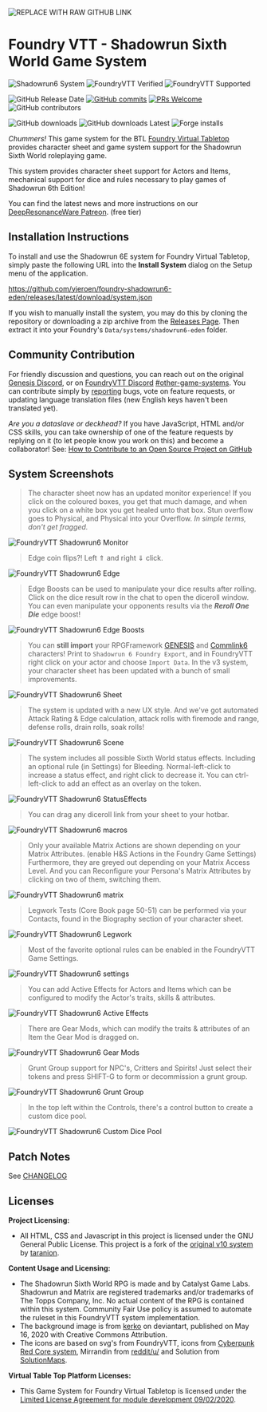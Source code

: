 ![REPLACE WITH RAW GITHUB LINK](https://github.com/yjeroen/foundry-shadowrun6-eden/blob/main/images/sr6-system.webp?raw=true)

# Foundry VTT - Shadowrun Sixth World Game System

![Shadowrun6 System](https://img.shields.io/badge/dynamic/json.svg?url=https://raw.githubusercontent.com/yjeroen/foundry-shadowrun6-eden/refs/heads/main/system.json&label=Shadowrun6%20System&query=$.version&colorB=blue&logo=sega&logoColor=white)
![FoundryVTT Verified](https://img.shields.io/badge/dynamic/json.svg?url=https://raw.githubusercontent.com/yjeroen/foundry-shadowrun6-eden/refs/heads/main/system.json&label=FoundryVTT%20Verified&query=$.compatibility.verified&colorB=green&logo=roll20)
![FoundryVTT Supported](https://img.shields.io/endpoint?url=https://foundryshields.com/version?url=https://raw.githubusercontent.com/yjeroen/foundry-shadowrun6-eden/refs/heads/main/system.json&label=FoundryVTT%20Supported&colorB=green)

![GitHub Release Date](https://img.shields.io/github/release-date/yjeroen/foundry-shadowrun6-eden?color=blue)
[![GitHub commits](https://img.shields.io/github/commits-since/yjeroen/foundry-shadowrun6-eden/latest)](https://github.com/xyjeroen/foundry-shadowrun6-eden/commits/)
[![PRs Welcome](https://img.shields.io/badge/PRs-welcome-brightgreen.svg)](http://makeapullrequest.com)
![GitHub contributors](https://img.shields.io/github/contributors/yjeroen/foundry-shadowrun6-eden)

![GitHub downloads](https://img.shields.io/github/downloads/yjeroen/foundry-shadowrun6-eden/total?label=Downloads)
![GitHub downloads Latest](https://img.shields.io/github/downloads/yjeroen/foundry-shadowrun6-eden/latest/total?label=Downloads%20Latest%20Release)
![Forge installs](https://img.shields.io/badge/dynamic/json?label=Forge%20Installs&query=package.installs&suffix=%25&url=https://forge-vtt.com/api/bazaar/package/shadowrun6-eden)

_Chummers!_ This game system for the BTL [Foundry Virtual Tabletop](http://foundryvtt.com) provides character sheet and game system support for the Shadowrun Sixth World roleplaying game.

This system provides character sheet support for Actors and Items, mechanical support for dice and rules necessary to play games of Shadowrun 6th Edition! 

You can find the latest news and more instructions on our [DeepResonanceWare Patreon](https://www.patreon.com/DeepResonanceWare). (free tier)

## Installation Instructions

To install and use the Shadowrun 6E system for Foundry Virtual Tabletop, simply paste the following URL into the 
**Install System** dialog on the Setup menu of the application.

https://github.com/yjeroen/foundry-shadowrun6-eden/releases/latest/download/system.json

If you wish to manually install the system, you may do this by cloning the repository or downloading a zip archive from the [Releases Page](https://github.com/yjeroen/foundry-shadowrun6-eden/releases). Then extract it into your Foundry's `Data/systems/shadowrun6-eden` folder. 

## Community Contribution

For friendly discussion and questions, you can reach out on the original [Genesis Discord](https://discord.gg/USE9Gte), or on [FoundryVTT Discord](https://discord.gg/foundryvtt) [#other-game-systems](https://discord.com/channels/170995199584108546/701846414208008302). You can contribute simply by [reporting](https://github.com/yjeroen/foundry-shadowrun6-eden/issues) bugs, vote on feature requests, or updating language translation files (new English keys haven't been translated yet).

_Are you a dataslave or deckhead?_ If you have JavaScript, HTML and/or CSS skills, you can take ownership of one of the feature requests by replying on it (to let people know you work on this) and become a collaborator! See: [How to Contribute to an Open Source Project on GitHub](https://kcd.im/pull-request)

## System Screenshots
> The character sheet now has an updated monitor experience! If you click on the coloured boxes, you get that much damage, and when you click on a white box you get healed unto that box. Stun overflow goes to Physical, and Physical into your Overflow. _In simple terms, don't get fragged._

![FoundryVTT Shadowrun6 Monitor](https://github.com/yjeroen/foundry-shadowrun6-eden/blob/main/.github/images/sr6-eden-monitors.gif?raw=true)

> Edge coin flips?! Left ⇑ and right ⇓ click.

![FoundryVTT Shadowrun6 Edge](https://github.com/yjeroen/foundry-shadowrun6-eden/blob/main/.github/images/sr6-eden-edge-click.gif?raw=true)

> Edge Boosts can be used to manipulate your dice results after rolling. Click on the dice result row in the chat to open the diceroll window. You can even manipulate your opponents results via the ***Reroll One Die*** edge boost!

![FoundryVTT Shadowrun6 Edge Boosts](https://github.com/yjeroen/foundry-shadowrun6-eden/blob/main/.github/images/sr6-eden-edge-boosts.gif?raw=true)

> You can **still import** your RPGFramework [GENESIS](https://www.rpgframework.de/en/roleplaying/shadowrun-6/) and [Commlink6](https://www.rpgframework.de/en/2022/10/07/commlink-6/) characters! Print to `Shadowrun 6 Foundry Export`, and in FoundryVTT right click on your actor and choose `Import Data`. In the v3 system, your character sheet has been updated with a bunch of small improvements.

![FoundryVTT Shadowrun6 Sheet](https://github.com/yjeroen/foundry-shadowrun6-eden/blob/main/.github/images/sr6-v3-screenshot-sheet.webp?raw=true)

> The system is updated with a new UX style. And we've got automated Attack Rating & Edge calculation, attack rolls with firemode and range, defense rolls, drain rolls, soak rolls!

![FoundryVTT Shadowrun6 Scene](https://github.com/yjeroen/foundry-shadowrun6-eden/blob/main/.github/images/sr6-v3-screenshot-scene.webp?raw=true)

> The system includes all possible Sixth World status effects. Including an optional rule (in Settings) for Bleeding. Normal-left-click to increase a status effect, and right click to decrease it. You can ctrl-left-click to add an effect as an overlay on the token.

![FoundryVTT Shadowrun6 StatusEffects](https://github.com/yjeroen/foundry-shadowrun6-eden/blob/main/.github/images/sr6-eden-status-effects.gif?raw=true)

> You can drag any diceroll link from your sheet to your hotbar.

![FoundryVTT Shadowrun6 macros](https://github.com/yjeroen/foundry-shadowrun6-eden/blob/main/.github/images/sr6-eden-drag-roll-macros.gif?raw=true)

> Only your available Matrix Actions are shown depending on your Matrix Attributes. (enable H&S Actions in the Foundry Game Settings) Furthermore, they are greyed out depending on your Matrix Access Level. And you can Reconfigure your Persona's Matrix Attributes by clicking on two of them, switching them.

![FoundryVTT Shadowrun6 matrix](https://github.com/yjeroen/foundry-shadowrun6-eden/blob/main/.github/images/sr6-eden-matrix.gif?raw=true)

> Legwork Tests (Core Book page 50-51) can be performed via your Contacts, found in the Biography section of your character sheet.

![FoundryVTT Shadowrun6 Legwork](https://github.com/yjeroen/foundry-shadowrun6-eden/blob/main/.github/images/sr6-eden-legwork.webp?raw=true)

> Most of the favorite optional rules can be enabled in the FoundryVTT Game Settings.

![FoundryVTT Shadowrun6 settings](https://github.com/yjeroen/foundry-shadowrun6-eden/blob/main/.github/images/sr6-eden-game-settings.webp?raw=true)

> You can add Active Effects for Actors and Items which can be configured to modify the Actor's traits, skills & attributes.

![FoundryVTT Shadowrun6 Active Effects](https://github.com/yjeroen/foundry-shadowrun6-eden/blob/main/.github/images/sr6-active-effect.gif?raw=true)

> There are Gear Mods, which can modify the traits & attributes of an Item the Gear Mod is dragged on.

![FoundryVTT Shadowrun6 Gear Mods](https://github.com/yjeroen/foundry-shadowrun6-eden/blob/main/.github/images/sr6-gear-mods.gif?raw=true)

> Grunt Group support for NPC's, Critters and Spirits! Just select their tokens and press SHIFT-G to form or decommission a grunt group.

![FoundryVTT Shadowrun6 Grunt Group](https://github.com/yjeroen/foundry-shadowrun6-eden/blob/main/.github/images/sr6-grunt-groups.gif?raw=true)

> In the top left within the Controls, there's a control button to create a custom dice pool.

![FoundryVTT Shadowrun6 Custom Dice Pool](https://github.com/yjeroen/foundry-shadowrun6-eden/blob/main/.github/images/sr6-eden-custom-dicepool.webp)

## Patch Notes

See [CHANGELOG](https://github.com/yjeroen/foundry-shadowrun6-eden/blob/main/CHANGELOG.md)

## Licenses

**Project Licensing:**

- All HTML, CSS and Javascript in this project is licensed under the GNU General Public License. This project is a fork of the [original v10 system](https://bitbucket.org/rpgframework-cloud/shadowrun6-eden/) by [taranion](https://www.rpgframework.de).

**Content Usage and Licensing:**

- The Shadowrun Sixth World RPG is made and by Catalyst Game Labs. Shadowrun and Matrix are registered trademarks and/or trademarks of The Topps Company, Inc. No actual content of the RPG is contained within this system. Community Fair Use policy is assumed to automate the ruleset in this FoundryVTT system implementation.
- The background image is from [kerko](https://www.deviantart.com/kerko) on deviantart, published on May 16, 2020 with Creative Commons Attribution.
- The icons are based on svg's from FoundryVTT, icons from [Cyberpunk Red Core system](https://gitlab.com/cyberpunk-red-team/fvtt-cyberpunk-red-core), Mirrandin from [reddit/u/](https://old.reddit.com/user/Mirrandin) and Solution from [SolutionMaps](https://www.patreon.com/solutionmaps).

**Virtual Table Top Platform Licenses:**

- This Game System for Foundry Virtual Tabletop is licensed under the [Limited License Agreement for module development 09/02/2020](https://foundryvtt.com/article/license/).

